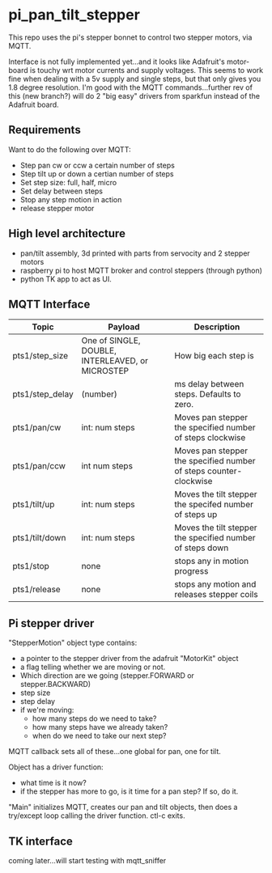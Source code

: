 # pi_pan_tilt_stepper
This repo uses the pi's stepper bonnet to control two stepper motors, via MQTT.

Interface is not fully implemented yet...and it looks like Adafruit's motor-board is touchy wrt motor currents and supply voltages.  This seems to work fine when dealing with a 5v supply and single steps, but that only gives you 1.8 degree resolution.  I'm good with the MQTT commands...further rev of this (new branch?) will do 2 "big easy" drivers from sparkfun instead of the Adafruit board.

## Requirements
Want to do the following over MQTT:
* Step pan cw or ccw a certain number of steps
* Step tilt up or down a certian number of steps
* Set step size:  full, half, micro
* Set delay between steps
* Stop any step motion in action
* release stepper motor

## High level architecture
* pan/tilt assembly, 3d printed with parts from servocity and 2 stepper motors
* raspberry pi to host MQTT broker and control steppers (through python)
* python TK app to act as UI.

## MQTT Interface
| Topic | Payload | Description |
| ----- | ------- | ----------- |
| pts1/step_size | One of SINGLE, DOUBLE, INTERLEAVED, or MICROSTEP | How big each step is |
| pts1/step_delay | (number) | ms delay between steps.  Defaults to zero.  |
| pts1/pan/cw | int: num steps | Moves pan stepper the specified number of steps clockwise |
| pts1/pan/ccw | int num steps | Moves pan stepper the specified number of steps counter-clockwise |
| pts1/tilt/up | int: num steps | Moves the tilt stepper the specifed number of steps up |
| pts1/tilt/down | int: num steps| Moves the tilt stepper the specified number of steps down |
| pts1/stop | none | stops any in motion progress |
| pts1/release | none | stops any motion and releases stepper coils |

## Pi stepper driver
"StepperMotion" object type contains:
* a pointer to the stepper driver from the adafruit "MotorKit" object
* a flag telling whether we are moving or not.
* Which direction are we going (stepper.FORWARD or stepper.BACKWARD)
* step size
* step delay
* if we're moving:
  * how many steps do we need to take?
  * how many steps have we already taken?
  * when do we need to take our next step?
  
MQTT callback sets all of these...one global for pan, one for tilt.

Object has a driver function:
* what time is it now?
* if the stepper has more to go, is it time for a pan step?  If so, do it.

"Main" initializes MQTT, creates our pan and tilt objects, then does a try/except loop calling the driver function.  ctl-c exits.

## TK interface
coming later...will start testing with mqtt_sniffer
